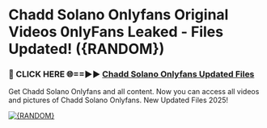 # Chadd Solano Onlyfans Original Videos 0nlyFans Leaked - Files Updated! ({RANDOM})

<h3>🔴 CLICK HERE 🌐==►► <a href="https://betterlinks.top/A2PfLJ" rel="nofollow">Chadd Solano Onlyfans Updated Files</a></h3>

Get Chadd Solano Onlyfans and all content. Now you can access all videos and pictures of Chadd Solano Onlyfans. New Updated Files 2025!

[![{RANDOM}](https://i.imgur.com/ppqm5kG.gif)](https://betterlinks.top/A2PfLJ)